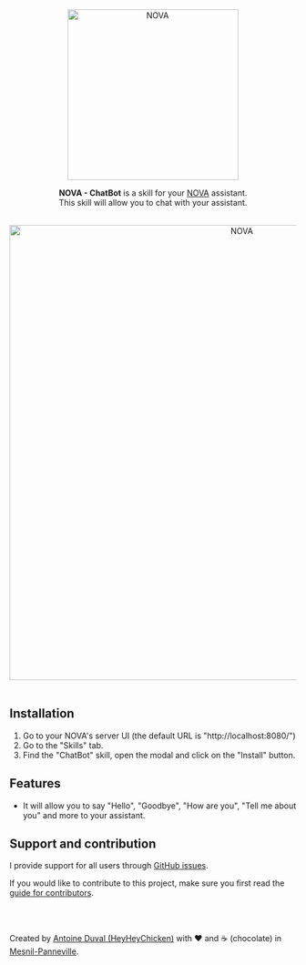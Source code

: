 <div align="center">
<a href="//nova-assistant.com" rel="nofollow">
<img src="https://github.com/HeyHeyChicken/NOVA-ChatBot/blob/master/resources/nova-logo.svg" alt="NOVA" width="300">
</a>

**NOVA - ChatBot** is a skill for your [NOVA](//github.com/HeyHeyChicken/NOVA) assistant.<br>
This skill will allow you to chat with your assistant.

<br>

<img src="https://github.com/HeyHeyChicken/NOVA-ChatBot/blob/master/resources/screenshot.jpg" alt="NOVA" width="800">
</div>

<br>

## Installation

1) Go to your NOVA's server UI (the default URL is "http://localhost:8080/")
2) Go to the "Skills" tab.
3) Find the "ChatBot" skill, open the modal and click on the "Install" button.

## Features

- It will allow you to say "Hello", "Goodbye", "How are you", "Tell me about you" and more to your assistant.

## Support and contribution

I provide support for all users through [GitHub issues](//github.com/HeyHeyChicken/NOVA-ChatBot/issues).

If you would like to contribute to this project, make sure you first read the [guide for contributors](//github.com/HeyHeyChicken/NOVA/blob/master/CONTRIBUTING.md).

<br>
<br>

Created by [Antoine Duval (HeyHeyChicken)](//antoine.cuffel.fr) with ❤ and ☕ (chocolate) in [Mesnil-Panneville](//en.wikipedia.org/wiki/Mesnil-Panneville).
